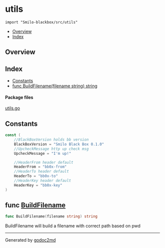 

# utils
`import "Smilo-blackbox/src/utils"`

* [Overview](#pkg-overview)
* [Index](#pkg-index)

## <a name="pkg-overview">Overview</a>



## <a name="pkg-index">Index</a>
* [Constants](#pkg-constants)
* [func BuildFilename(filename string) string](#BuildFilename)


#### <a name="pkg-files">Package files</a>
[utils.go](/src/Smilo-blackbox/src/utils/utils.go) 


## <a name="pkg-constants">Constants</a>
``` go
const (
    //BlackBoxVersion holds bb version
    BlackBoxVersion = "Smilo Black Box 0.1.0"
    //UpcheckMessage http up check msg
    UpcheckMessage = "I'm up!"

    //HeaderFrom header default
    HeaderFrom = "bb0x-from"
    //HeaderTo header default
    HeaderTo = "bb0x-to"
    //HeaderKey header default
    HeaderKey = "bb0x-key"
)
```



## <a name="BuildFilename">func</a> [BuildFilename](/src/target/utils.go?s=1248:1290#L41)
``` go
func BuildFilename(filename string) string
```
BuildFilename will build a filename with correct path based on pwd








- - -
Generated by [godoc2md](http://godoc.org/github.com/davecheney/godoc2md)
